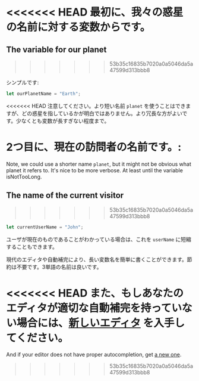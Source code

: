 <<<<<<< HEAD
最初に、我々の惑星の名前に対する変数からです。
=======
## The variable for our planet
>>>>>>> 53b35c16835b7020a0a5046da5a47599d313bbb8

シンプルです:

```js
let ourPlanetName = "Earth";
```

<<<<<<< HEAD
注意してください。より短い名前 `planet` を使うことはできますが、どの惑星を指しているかが明白ではありません。より冗長な方がよいです。少なくとも変数が長すぎない程度まで。

2つ目に、現在の訪問者の名前です。:
=======
Note, we could use a shorter name `planet`, but it might not be obvious what planet it refers to. It's nice to be more verbose. At least until the variable isNotTooLong.

## The name of the current visitor
>>>>>>> 53b35c16835b7020a0a5046da5a47599d313bbb8

```js
let currentUserName = "John";
```

ユーザが現在のものであることがわかっている場合は、これを `userName` に短縮することもできます。

現代のエディタや自動補完により、長い変数名を簡単に書くことができます。節約は不要です。3単語の名前は良いです。

<<<<<<< HEAD
また、もしあなたのエディタが適切な自動補完を持っていない場合には、[新しいエディタ](/code-editors) を入手してください。
=======
And if your editor does not have proper autocompletion, get [a new one](/code-editors).
>>>>>>> 53b35c16835b7020a0a5046da5a47599d313bbb8
